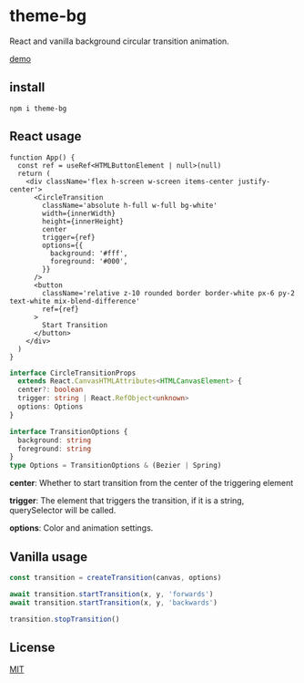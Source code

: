 # theme-bg

React and vanilla background circular transition animation.

[demo](https://zhangyu1818.github.io/theme-bg/)

## install

```shell
npm i theme-bg
```

## React usage

```tsx
function App() {
  const ref = useRef<HTMLButtonElement | null>(null)
  return (
    <div className='flex h-screen w-screen items-center justify-center'>
      <CircleTransition
        className='absolute h-full w-full bg-white'
        width={innerWidth}
        height={innerHeight}
        center
        trigger={ref}
        options={{
          background: '#fff',
          foreground: '#000',
        }}
      />
      <button
        className='relative z-10 rounded border border-white px-6 py-2 text-white mix-blend-difference'
        ref={ref}
      >
        Start Transition
      </button>
    </div>
  )
}
```

```ts
interface CircleTransitionProps
  extends React.CanvasHTMLAttributes<HTMLCanvasElement> {
  center?: boolean
  trigger: string | React.RefObject<unknown>
  options: Options
}

interface TransitionOptions {
  background: string
  foreground: string
}
type Options = TransitionOptions & (Bezier | Spring)
```

**center**: Whether to start transition from the center of the triggering element

**trigger**: The element that triggers the transition, if it is a string, querySelector will be called.

**options**: Color and animation settings.

## Vanilla usage

```ts
const transition = createTransition(canvas, options)

await transition.startTransition(x, y, 'forwards')
await transition.startTransition(x, y, 'backwards')

transition.stopTransition()
```

## License

[MIT](https://github.com/zhangyu1818/theme-bg/blob/main/LICENSE)
